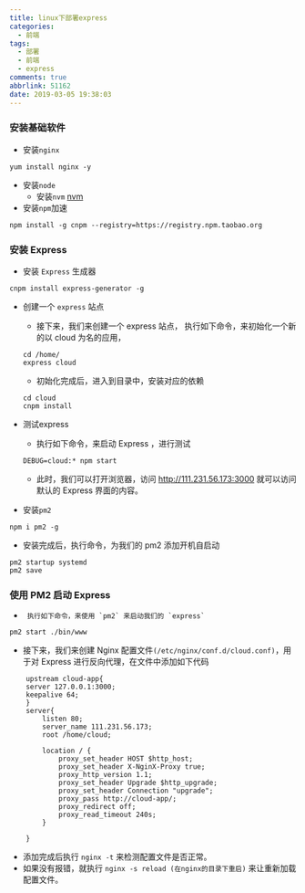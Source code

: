 ```yaml
---
title: linux下部署express
categories:
  - 前端
tags:
  - 部署
  - 前端
  - express
comments: true
abbrlink: 51162
date: 2019-03-05 19:38:03
---
```


### 安装基础软件
-   安装`nginx`
```
yum install nginx -y
```
-   安装`node`
    -   安装`nvm` [nvm](https://github.com/creationix/nvm)
-   安装`npm`加速
```
npm install -g cnpm --registry=https://registry.npm.taobao.org
```

### 安装 Express
-   安装 `Express` 生成器
```
cnpm install express-generator -g
```
-   创建一个 `express` 站点
    -   接下来，我们来创建一个 express 站点， 执行如下命令，来初始化一个新的以 cloud 为名的应用，
    ```
    cd /home/
    express cloud
    ```
    -   初始化完成后，进入到目录中，安装对应的依赖
    ```
    cd cloud 
    cnpm install
    ```

-   测试express
    -   执行如下命令，来启动 Express ，进行测试
    ```
    DEBUG=cloud:* npm start
    ```
    -   此时，我们可以打开浏览器，访问 http://111.231.56.173:3000 就可以访问默认的 Express 界面的内容。
    

-   安装`pm2`
```
npm i pm2 -g
```

-   安装完成后，执行命令，为我们的 pm2 添加开机自启动
```
pm2 startup systemd 
pm2 save
```

###   使用 PM2 启动 Express
-      执行如下命令，来使用 `pm2` 来启动我们的 `express`
```
pm2 start ./bin/www
```
    
-    接下来，我们来创建 Nginx 配置文件`(/etc/nginx/conf.d/cloud.conf)`，用于对 Express 进行反向代理，在文件中添加如下代码
```
    upstream cloud-app{
    server 127.0.0.1:3000;
    keepalive 64;
    }
    server{
        listen 80;
        server_name 111.231.56.173;
        root /home/cloud;
    
        location / {
            proxy_set_header HOST $http_host;
            proxy_set_header X-NginX-Proxy true;
            proxy_http_version 1.1;
            proxy_set_header Upgrade $http_upgrade;
            proxy_set_header Connection "upgrade";
            proxy_pass http://cloud-app/;
            proxy_redirect off;
            proxy_read_timeout 240s;
        }
    
    }
```
-   添加完成后执行 `nginx -t` 来检测配置文件是否正常。
-   如果没有报错，就执行 `nginx -s reload (在nginx的目录下重启)` 来让重新加载配置文件。

























